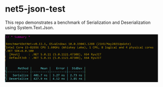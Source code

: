 # net5-json-test

This repo demonstrates a benchmark of Serialization and Deserialization using System.Text.Json.

![image-20211112094505246](./docs/image-20211112094505246.png) 
